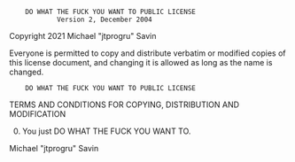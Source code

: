         DO WHAT THE FUCK YOU WANT TO PUBLIC LICENSE
                Version 2, December 2004

Copyright 2021 Michael "jtprogru" Savin

Everyone is permitted to copy and distribute verbatim or modified
copies of this license document, and changing it is allowed as long
as the name is changed.

        DO WHAT THE FUCK YOU WANT TO PUBLIC LICENSE
TERMS AND CONDITIONS FOR COPYING, DISTRIBUTION AND MODIFICATION

 0. You just DO WHAT THE FUCK YOU WANT TO.

Michael "jtprogru" Savin
